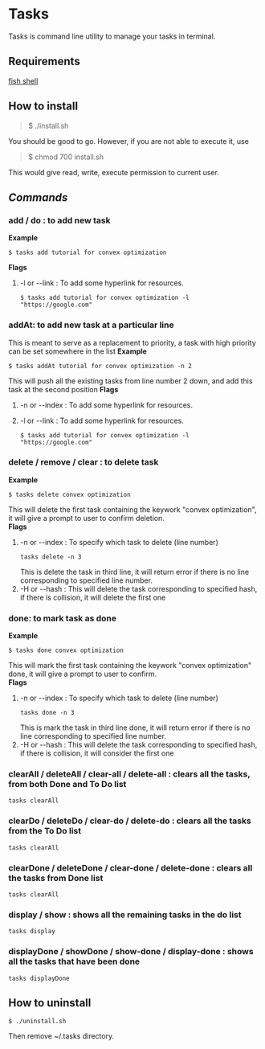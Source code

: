 # Tasks
Tasks is command line utility to manage your tasks in terminal.

## Requirements
[fish shell](https://fishshell.com/)

## How to install
> $ ./install.sh  <br/>

You should be good to go. However, if you are not able to execute it, use       

> $ chmod 700 install.sh  <br/>
 
This would give read, write, execute permission to current user.

## *Commands*
### **add / do : to add new task**
**Example**     
```fish
$ tasks add tutorial for convex optimization
```
**Flags**       
1. -l or --link : To add some hyperlink for resources.          
    ```fish
    $ tasks add tutorial for convex optimization -l "https://google.com"
    ```      
### **addAt: to add new task at a particular line**
This is meant to serve as a replacement to priority, a task with high priority can be set somewhere in the list
**Example**     
```fish
$ tasks addAt tutorial for convex optimization -n 2
```
This will push all the existing tasks from line number 2 down, and add this task at the second position
**Flags**       
1. -n or --index : To add some hyperlink for resources.          

3. -l or --link : To add some hyperlink for resources.          
    ```fish
    $ tasks add tutorial for convex optimization -l "https://google.com"
    ```      

### **delete / remove / clear : to delete task**
**Example**         
```fish
$ tasks delete convex optimization
```         
This will delete the first task containing the keywork "convex optimization", it will give a prompt to user to confirm deletion.    
**Flags** 
1. -n or --index : To specify which task to delete (line number)        
   ```fish
   tasks delete -n 3
   ```     
   This is delete the task in third line, it will return error if there is no line corresponding to specified line number.     
2. -H or --hash : This will delete the task corresponding to specified hash, if there is collision, it will delete the first one

### **done: to mark task as done**
**Example**         
```fish
$ tasks done convex optimization
```         
This will mark the first task containing the keywork "convex optimization" done, it will give a prompt to user to confirm.    
**Flags** 
1. -n or --index : To specify which task to delete (line number)        
   ```fish
   tasks done -n 3
   ```     
   This is mark the task in third line done, it will return error if there is no line corresponding to specified line number.     
2. -H or --hash : This will delete the task corresponding to specified hash, if there is collision, it will consider the first one

### clearAll / deleteAll / clear-all / delete-all : clears all the tasks, from both Done and To Do list
```fish
tasks clearAll
```
### clearDo / deleteDo / clear-do / delete-do : clears all the tasks from the To Do list
```fish
tasks clearAll
```
### clearDone / deleteDone / clear-done / delete-done : clears all the tasks from Done list
```fish
tasks clearAll
```
### display / show : shows all the remaining tasks in the do list
```fish
tasks display
```
### displayDone / showDone / show-done / display-done : shows all the tasks that have been done
```fish
tasks displayDone
```

## How to uninstall
```fish
$ ./uninstall.sh
```
Then remove ~/.tasks directory.
